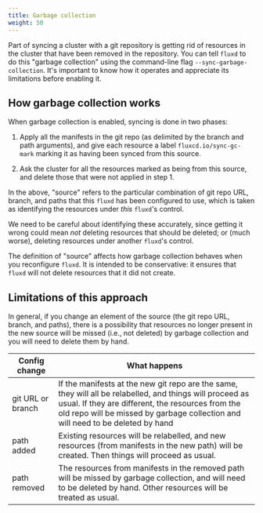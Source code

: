 ```yaml
---
title: Garbage collection
weight: 50
---
```


Part of syncing a cluster with a git repository is getting rid of
resources in the cluster that have been removed in the repository. You
can tell `fluxd` to do this "garbage collection" using the command-line
flag `--sync-garbage-collection`. It's important to know how it
operates and appreciate its limitations before enabling it.

## How garbage collection works

When garbage collection is enabled, syncing is done in two phases:

 1. Apply all the manifests in the git repo (as delimited by the
    branch and path arguments), and give each resource a label `fluxcd.io/sync-gc-mark`
    marking it as having been synced from this source.

 2. Ask the cluster for all the resources marked as being from this
    source, and delete those that were not applied in step 1.

In the above, "source" refers to the particular combination of git
repo URL, branch, and paths that this `fluxd` has been configured to
use, which is taken as identifying the resources under _this_
`fluxd`'s control.

We need to be careful about identifying these accurately, since
getting it wrong could mean _not_ deleting resources that should be
deleted; or (much worse), deleting resources under another
`fluxd`'s control.

The definition of "source" affects how garbage collection behaves when
you reconfigure `fluxd`. It is intended to be conservative: it ensures
that `fluxd` will not delete resources that it did not create.

## Limitations of this approach

In general, if you change an element of the source (the git repo URL,
branch, and paths), there is a possibility that resources no longer
present in the new source will be missed (i.e., not deleted) by
garbage collection and you will need to delete them by hand.

| Config change     | What happens
| ----------------- | ---
| git URL or branch | If the manifests at the new git repo are the same, they will all be relabelled, and things will proceed as usual. If they are different, the resources from the old repo will be missed by garbage collection and will need to be deleted by hand
| path added        | Existing resources will be relabelled, and new resources (from manifests in the new path) will be created. Then things will proceed as usual.
| path removed      | The resources from manifests in the removed path will be missed by garbage collection, and will need to be deleted by hand. Other resources will be treated as usual.

